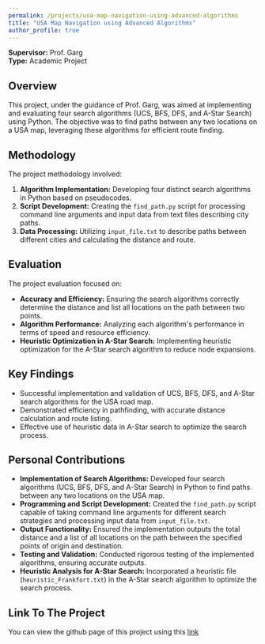 ```yaml
---
permalink: /projects/usa-map-navigation-using-advanced-algorithms
title: "USA Map Navigation using Advanced Algorithms"
author_profile: true
---
```


**Supervisor:** Prof. Garg  
**Type:** Academic Project

## Overview
This project, under the guidance of Prof. Garg, was aimed at implementing and evaluating four search algorithms (UCS, BFS, DFS, and A-Star Search) using Python. The objective was to find paths between any two locations on a USA map, leveraging these algorithms for efficient route finding.

## Methodology
The project methodology involved:
1. **Algorithm Implementation:** Developing four distinct search algorithms in Python based on pseudocodes.
2. **Script Development:** Creating the `find_path.py` script for processing command line arguments and input data from text files describing city paths.
3. **Data Processing:** Utilizing `input_file.txt` to describe paths between different cities and calculating the distance and route.

## Evaluation
The project evaluation focused on:
- **Accuracy and Efficiency:** Ensuring the search algorithms correctly determine the distance and list all locations on the path between two points.
- **Algorithm Performance:** Analyzing each algorithm's performance in terms of speed and resource efficiency.
- **Heuristic Optimization in A-Star Search:** Implementing heuristic optimization for the A-Star search algorithm to reduce node expansions.

## Key Findings
- Successful implementation and validation of UCS, BFS, DFS, and A-Star search algorithms for the USA road map.
- Demonstrated efficiency in pathfinding, with accurate distance calculation and route listing.
- Effective use of heuristic data in A-Star search to optimize the search process.

## Personal Contributions
- **Implementation of Search Algorithms:** Developed four search algorithms (UCS, BFS, DFS, and A-Star Search) in Python to find paths between any two locations on the USA map.
- **Programming and Script Development:** Created the `find_path.py` script capable of taking command line arguments for different search strategies and processing input data from `input_file.txt`.
- **Output Functionality:** Ensured the implementation outputs the total distance and a list of all locations on the path between the specified points of origin and destination.
- **Testing and Validation:** Conducted rigorous testing of the implemented algorithms, ensuring accurate outputs.
- **Heuristic Analysis for A-Star Search:** Incorporated a heuristic file (`heuristic_Frankfort.txt`) in the A-Star search algorithm to optimize the search process.

## Link To The Project
You can view the github page of this project using this [link](https://raw.githubusercontent.com/razaviah/razaviah.github.io/master/files/EECS4401_Final_Project_Presentation_Slides.pdf)